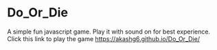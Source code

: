 # Do_Or_Die
A simple fun javascript game. Play it with sound on for best experience. Click this link to play the game https://akashg6.github.io/Do_Or_Die/
